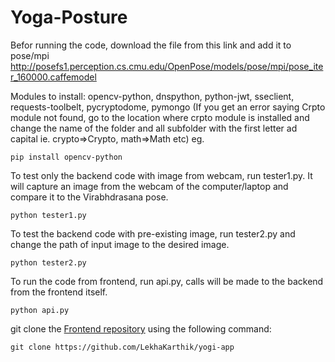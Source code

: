 # Yoga-Posture

Befor running the code, download the file from this link and add it to pose/mpi
http://posefs1.perception.cs.cmu.edu/OpenPose/models/pose/mpi/pose_iter_160000.caffemodel

Modules to install:
opencv-python, dnspython, python-jwt, sseclient, requests-toolbelt, pycryptodome, pymongo
(If you get an error saying Crpto module not found, go to the location where crpto module is installed and change the name of the folder and all subfolder with the first letter ad capital ie. crypto=>Crypto, math=>Math etc) 
eg.
```
pip install opencv-python
```

To test only the backend code with image from webcam, run tester1.py. It will capture an image from the webcam of the computer/laptop and compare it to the Virabhdrasana pose.
```
python tester1.py
```

To test the backend code with pre-existing image, run tester2.py and change the path of input image to the desired image.
```
python tester2.py
```

To run the code from frontend, run api.py, calls will be made to the backend from the frontend itself.
```
python api.py
```
git clone the [Frontend repository](https://github.com/LekhaKarthik/yogi-app) using the following command:
```
git clone https://github.com/LekhaKarthik/yogi-app
```
